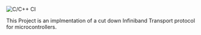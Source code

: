 ![C/C++ CI](https://github.com/amit2129/MicroBand/workflows/C/C++%20CI/badge.svg)

This Project is an implmentation of a cut down Infiniband Transport protocol for microcontrollers.
